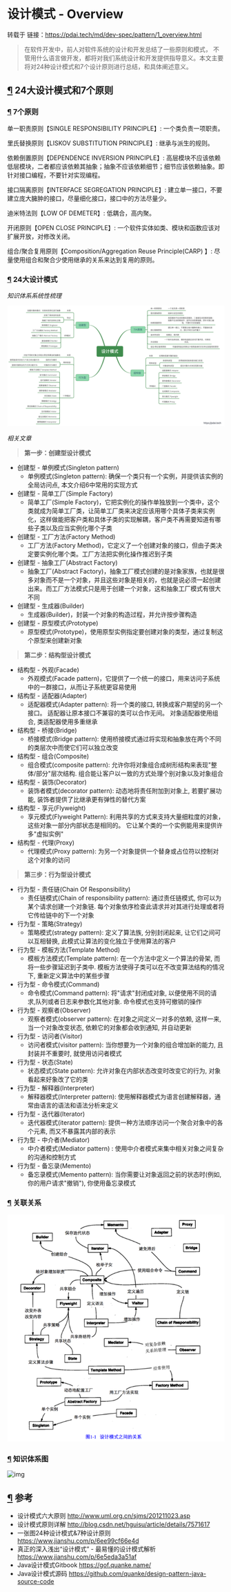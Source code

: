 

# 设计模式 - Overview

转载于 链接：https://pdai.tech/md/dev-spec/pattern/1_overview.html

> 在软件开发中，前人对软件系统的设计和开发总结了一些原则和模式， 不管用什么语言做开发，都将对我们系统设计和开发提供指导意义。本文主要将对24种设计模式和7个设计原则进行总结，和具体阐述意义。 

## [¶](#24大设计模式和7个原则) 24大设计模式和7个原则

### [¶](#7个原则) 7个原则

单一职责原则【SINGLE RESPONSIBILITY PRINCIPLE】: 一个类负责一项职责。

里氏替换原则【LISKOV SUBSTITUTION PRINCIPLE】: 继承与派生的规则。

依赖倒置原则【DEPENDENCE INVERSION PRINCIPLE】: 高层模块不应该依赖低层模块，二者都应该依赖其抽象；抽象不应该依赖细节；细节应该依赖抽象。即针对接口编程，不要针对实现编程。

接口隔离原则【INTERFACE SEGREGATION PRINCIPLE】: 建立单一接口，不要建立庞大臃肿的接口，尽量细化接口，接口中的方法尽量少。

迪米特法则【LOW OF DEMETER】: 低耦合，高内聚。

开闭原则【OPEN CLOSE PRINCIPLE】: 一个软件实体如类、模块和函数应该对扩展开放，对修改关闭。

组合/聚合复用原则【Composition/Aggregation Reuse Principle(CARP) 】: 尽量使用组合和聚合少使用继承的关系来达到复用的原则。

### [¶](#24大设计模式) 24大设计模式

*知识体系系统性梳理*

![img](/docs/imgs/design-pattern.png)

*相关文章*

> **第一步：创建型设计模式**

- 创建型 - 单例模式(Singleton pattern)
  - 单例模式(Singleton pattern): 确保一个类只有一个实例，并提供该实例的全局访问点, 本文介绍6中常用的实现方式
- 创建型 - 简单工厂(Simple Factory)
  - 简单工厂(Simple Factory)，它把实例化的操作单独放到一个类中，这个类就成为简单工厂类，让简单工厂类来决定应该用哪个具体子类来实例化，这样做能把客户类和具体子类的实现解耦，客户类不再需要知道有哪些子类以及应当实例化哪个子类
- 创建型 - 工厂方法(Factory Method)
  - 工厂方法(Factory Method)，它定义了一个创建对象的接口，但由子类决定要实例化哪个类。工厂方法把实例化操作推迟到子类
- 创建型 - 抽象工厂(Abstract Factory)
  - 抽象工厂(Abstract Factory)，抽象工厂模式创建的是对象家族，也就是很多对象而不是一个对象，并且这些对象是相关的，也就是说必须一起创建出来。而工厂方法模式只是用于创建一个对象，这和抽象工厂模式有很大不同
- 创建型 - 生成器(Builder)
  - 生成器(Builder)，封装一个对象的构造过程，并允许按步骤构造
- 创建型 - 原型模式(Prototype)
  - 原型模式(Prototype)，使用原型实例指定要创建对象的类型，通过复制这个原型来创建新对象

> **第二步：结构型设计模式**

- 结构型 - 外观(Facade)
  - 外观模式(Facade pattern)，它提供了一个统一的接口，用来访问子系统中的一群接口，从而让子系统更容易使用
- 结构型 - 适配器(Adapter)
  - 适配器模式(Adapter pattern): 将一个类的接口, 转换成客户期望的另一个接口。 适配器让原本接口不兼容的类可以合作无间。 对象适配器使用组合, 类适配器使用多重继承
- 结构型 - 桥接(Bridge)
  - 桥接模式(Bridge pattern): 使用桥接模式通过将实现和抽象放在两个不同的类层次中而使它们可以独立改变
- 结构型 - 组合(Composite)
  - 组合模式(composite pattern): 允许你将对象组合成树形结构来表现"整体/部分"层次结构. 组合能让客户以一致的方式处理个别对象以及对象组合
- 结构型 - 装饰(Decorator)
  - 装饰者模式(decorator pattern): 动态地将责任附加到对象上, 若要扩展功能, 装饰者提供了比继承更有弹性的替代方案
- 结构型 - 享元(Flyweight)
  - 享元模式(Flyweight Pattern): 利用共享的方式来支持大量细粒度的对象，这些对象一部分内部状态是相同的。 它让某个类的一个实例能用来提供许多"虚拟实例"
- 结构型 - 代理(Proxy)
  - 代理模式(Proxy pattern): 为另一个对象提供一个替身或占位符以控制对这个对象的访问

> **第三步：行为型设计模式**

- 行为型 - 责任链(Chain Of Responsibility)
  - 责任链模式(Chain of responsibility pattern): 通过责任链模式, 你可以为某个请求创建一个对象链. 每个对象依序检查此请求并对其进行处理或者将它传给链中的下一个对象
- 行为型 - 策略(Strategy)
  - 策略模式(strategy pattern): 定义了算法族, 分别封闭起来, 让它们之间可以互相替换, 此模式让算法的变化独立于使用算法的客户
- 行为型 - 模板方法(Template Method)
  - 模板方法模式(Template pattern): 在一个方法中定义一个算法的骨架, 而将一些步骤延迟到子类中. 模板方法使得子类可以在不改变算法结构的情况下, 重新定义算法中的某些步骤
- 行为型 - 命令模式(Command)
  - 命令模式(Command pattern): 将"请求"封闭成对象, 以便使用不同的请求,队列或者日志来参数化其他对象. 命令模式也支持可撤销的操作
- 行为型 - 观察者(Observer)
  - 观察者模式(observer pattern): 在对象之间定义一对多的依赖, 这样一来, 当一个对象改变状态, 依赖它的对象都会收到通知, 并自动更新
- 行为型 - 访问者(Visitor)
  - 访问者模式(visitor pattern): 当你想要为一个对象的组合增加新的能力, 且封装并不重要时, 就使用访问者模式
- 行为型 - 状态(State)
  - 状态模式(State pattern): 允许对象在内部状态改变时改变它的行为, 对象看起来好象改了它的类
- 行为型 - 解释器(Interpreter)
  - 解释器模式(Interpreter pattern): 使用解释器模式为语言创建解释器，通常由语言的语法和语法分析来定义
- 行为型 - 迭代器(Iterator)
  - 迭代器模式(iterator pattern): 提供一种方法顺序访问一个聚合对象中的各个元素, 而又不暴露其内部的表示
- 行为型 - 中介者(Mediator)
  - 中介者模式(Mediator pattern) : 使用中介者模式来集中相关对象之间复杂的沟通和控制方式
- 行为型 - 备忘录(Memento)
  - 备忘录模式(Memento pattern): 当你需要让对象返回之前的状态时(例如, 你的用户请求"撤销"), 你使用备忘录模式

### [¶](#关联关系) 关联关系

![img](/docs/imgs/design_overview_3.png)

### [¶](#知识体系图) 知识体系图

![img](/docs/imgs/design_overview_1.png)

## [¶](#参考) 参考

- 设计模式六大原则 http://www.uml.org.cn/sjms/201211023.asp
- 设计模式原则详解 http://blog.csdn.net/hguisu/article/details/7571617
- 一张图24种设计模式&7种设计原则 https://www.jianshu.com/p/6ee99cf66e4d
- 真正的深入浅出“设计模式” - 最易懂的设计模式解析 https://www.jianshu.com/p/6e5eda3a51af
- Java设计模式Gitbook https://gof.quanke.name/
- Java设计模式源码 https://github.com/quanke/design-pattern-java-source-code